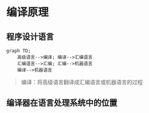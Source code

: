 # 编译原理

## 程序设计语言

```mermaid!
graph TD;
	高级语言-->编译; 编译-->汇编语言
	汇编语言-->汇编; 汇编-->机器语言
	编译-->机器语言
```
> 编译：将高级语言翻译成汇编语言或机器语言的过程

## 编译器在语言处理系统中的位置

